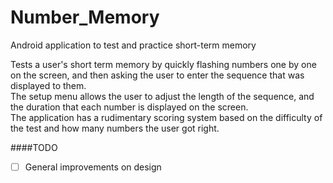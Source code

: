 # Number_Memory
Android application to test and practice short-term memory


Tests a user's short term memory by quickly flashing numbers one by one on the screen, and then asking the user to enter the 
sequence that was displayed to them.  
The setup menu allows the user to adjust the length of the sequence, and the duration that each number is displayed on the screen.  
The application has a rudimentary scoring system based on the difficulty of the test and how many numbers the user got right.


####TODO
- [ ] General improvements on design
